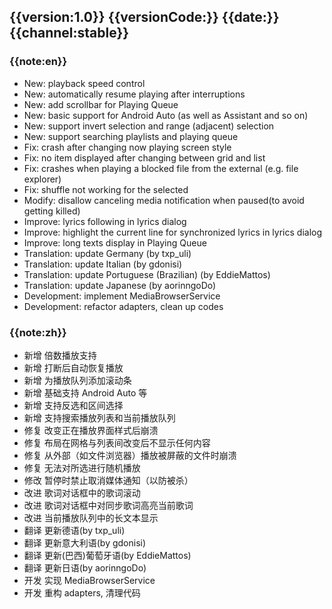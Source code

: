 ## {{version:1.0}} {{versionCode:}} {{date:}} {{channel:stable}}

### {{note:en}}
- New: playback speed control
- New: automatically resume playing after interruptions
- New: add scrollbar for Playing Queue
- New: basic support for Android Auto (as well as Assistant and so on)
- New: support invert selection and range (adjacent) selection
- New: support searching playlists and playing queue
- Fix: crash after changing now playing screen style
- Fix: no item displayed after changing between grid and list
- Fix: crashes when playing a blocked file from the external (e.g. file explorer)
- Fix: shuffle not working for the selected
- Modify: disallow canceling media notification when paused(to avoid getting killed)
- Improve: lyrics following in lyrics dialog
- Improve: highlight the current line for synchronized lyrics in lyrics dialog
- Improve: long texts display in Playing Queue
- Translation: update Germany (by txp_uli)
- Translation: update Italian (by gdonisi)
- Translation: update Portuguese (Brazilian) (by EddieMattos)
- Translation: update Japanese (by aorinngoDo)
- Development: implement MediaBrowserService
- Development: refactor adapters, clean up codes

### {{note:zh}}
- 新增 倍数播放支持
- 新增 打断后自动恢复播放
- 新增 为播放队列添加滚动条
- 新增 基础支持 Android Auto 等
- 新增 支持反选和区间选择
- 新增 支持搜索播放列表和当前播放队列
- 修复 改变正在播放界面样式后崩溃
- 修复 布局在网格与列表间改变后不显示任何内容
- 修复 从外部（如文件浏览器）播放被屏蔽的文件时崩溃
- 修复 无法对所选进行随机播放
- 修改 暂停时禁止取消媒体通知（以防被杀）
- 改进 歌词对话框中的歌词滚动
- 改进 歌词对话框中对同步歌词高亮当前歌词
- 改进 当前播放队列中的长文本显示
- 翻译 更新德语(by txp_uli)
- 翻译 更新意大利语(by gdonisi)
- 翻译 更新(巴西)葡萄牙语(by EddieMattos)
- 翻译 更新日语(by aorinngoDo)
- 开发 实现 MediaBrowserService
- 开发 重构 adapters, 清理代码